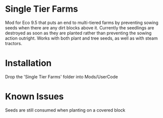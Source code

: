 # Single Tier Farms
Mod for Eco 9.5 that puts an end to multi-tiered farms by preventing sowing seeds when there are any dirt blocks above it.
Currently the seedlings are destroyed as soon as they are planted rather than preventing the sowing action outright.
Works with both plant and tree seeds, as well as with steam tractors.

# Installation
Drop the 'Single Tier Farms' folder into Mods/UserCode

# Known Issues
Seeds are still consumed when planting on a covered block
